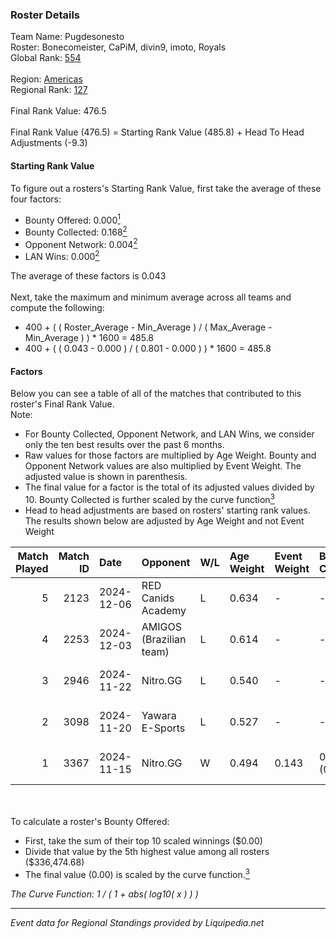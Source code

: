 ### Roster Details<br />
Team Name: Pugdesonesto<br />
Roster: Bonecomeister, CaPiM, divin9, imoto, Royals<br />
Global Rank: [554](../standings_global.md)<br />
<br />
Region: [Americas]( ../standings_americas.md)<br />
Regional Rank: [127]( ../standings_americas.md)<br />
<br />
Final Rank Value:  476.5<br />
<br />
Final Rank Value (476.5) = Starting Rank Value (485.8) + Head To Head Adjustments (-9.3)<br />

#### Starting Rank Value<br />
To figure out a rosters's Starting Rank Value, first take the average of these four factors:<br />
- Bounty Offered: 0.000[<sup>1</sup>](#table2)
- Bounty Collected: 0.168[<sup>2</sup>](#table1)
- Opponent Network: 0.004[<sup>2</sup>](#table1)
- LAN Wins: 0.000[<sup>2</sup>](#table1)

The average of these factors is 0.043<br />
<br />
Next, take the maximum and minimum average across all teams and compute the following:<br />
- 400 + ( ( Roster_Average - Min_Average ) / ( Max_Average - Min_Average ) ) * 1600 = 485.8
- 400 + ( ( 0.043 - 0.000 ) / ( 0.801 - 0.000 ) ) * 1600 = 485.8


#### Factors<br />
Below you can see a table of all of the matches that contributed to this roster's Final Rank Value.<br />
Note:<br />

- For Bounty Collected, Opponent Network, and LAN Wins, we consider only the ten best results over the past 6 months.
- Raw values for those factors are multiplied by Age Weight. Bounty and Opponent Network values are also multiplied by Event Weight. The adjusted value is shown in parenthesis.
- The final value for a factor is the total of its adjusted values divided by 10. Bounty Collected is further scaled by the curve function[<sup>3</sup>](#curveFunction)
- Head to head adjustments are based on rosters' starting rank values. The results shown below are adjusted by Age Weight and not Event Weight
<span id="table1"></span><br />


| Match Played | Match ID | Date       | Opponent                | W/L | Age Weight | Event Weight | Bounty Collected | Opponent Network | LAN Wins  | H2H Adj. | Roster                                      |
| -: | -: | :- | :- | :- | :- | :- | :- | :- | :- | -: | :- |
|            5 |     2123 | 2024-12-06 | RED Canids Academy      | L   | 0.634      | -            | -                | -                | -         |    -3.99 | Bonecomeister, CaPiM, divin9, imoto, Royals |
|            4 |     2253 | 2024-12-03 | AMIGOS (Brazilian team) | L   | 0.614      | -            | -                | -                | -         |    -8.68 | Bonecomeister, CaPiM, divin9, imoto, Royals |
|            3 |     2946 | 2024-11-22 | Nitro.GG                | L   | 0.540      | -            | -                | -                | -         |    -4.42 | Bonecomeister, divin9, imoto, phx, Royals   |
|            2 |     3098 | 2024-11-20 | Yawara E-Sports         | L   | 0.527      | -            | -                | -                | -         |    -3.58 | Bonecomeister, divin9, imoto, phx, Royals   |
|            1 |     3367 | 2024-11-15 | Nitro.GG                | W   | 0.494      | 0.143        | 0.002 (0.000)    | 0.518 (0.037)    | 0 (0.000) |    11.38 | Bonecomeister, divin9, imoto, phx, Royals   |

<br />
<span id="table2"></span><br />
To calculate a roster's Bounty Offered:<br />

- First, take the sum of their top 10 scaled winnings ($0.00)
- Divide that value by the 5th highest value among all rosters ($336,474.68)
- The final value (0.00) is scaled by the curve function.[<sup>3</sup>](#curveFunction)

<span id="curveFunction"></span>_The Curve Function: 1 / ( 1 + abs( log10( x ) ) )_<br />

---
_Event data for Regional Standings provided by Liquipedia.net_<br />
